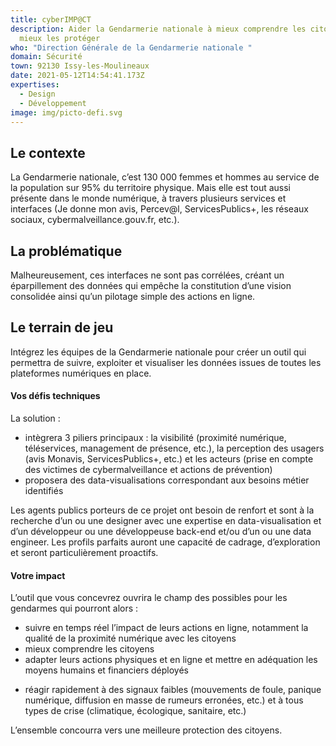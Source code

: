```yaml
---
title: cyberIMP@CT
description: Aider la Gendarmerie nationale à mieux comprendre les citoyens pour
  mieux les protéger
who: "Direction Générale de la Gendarmerie nationale "
domain: Sécurité
town: 92130 Issy-les-Moulineaux
date: 2021-05-12T14:54:41.173Z
expertises:
  - Design
  - Développement
image: img/picto-defi.svg
---
```

## Le contexte

La Gendarmerie nationale, c’est 130 000 femmes et hommes au service de la population sur 95% du territoire physique. Mais elle est tout aussi présente dans le monde numérique, à travers plusieurs services et interfaces (Je donne mon avis, Percev@l, ServicesPublics+, les réseaux sociaux, cybermalveillance.gouv.fr, etc.).

## La problématique

Malheureusement, ces interfaces ne sont pas corrélées, créant un éparpillement des données qui empêche la constitution d’une vision consolidée ainsi qu’un pilotage simple des actions en ligne. 

## Le terrain de jeu 

Intégrez les équipes de la Gendarmerie nationale pour créer un outil qui permettra de suivre, exploiter et visualiser les données issues de toutes les plateformes numériques en place. 

#### Vos défis techniques 

La solution : 
* intègrera 3 piliers principaux : la visibilité (proximité numérique, téléservices, management de présence, etc.), la perception des usagers (avis Monavis, ServicesPublics+, etc.) et les acteurs (prise en compte des victimes de cybermalveillance et actions de prévention)
* proposera des data-visualisations correspondant aux besoins métier identifiés

Les agents publics porteurs de ce projet ont besoin de renfort et sont à la recherche d’un ou une designer avec une expertise en data-visualisation et d’un développeur ou une développeuse back-end et/ou d’un ou une data engineer. Les profils parfaits auront une capacité de cadrage, d’exploration et seront particulièrement proactifs. 

#### Votre impact 

L’outil que vous concevrez ouvrira le champ des possibles pour les gendarmes qui pourront alors : 
* suivre en temps réel l’impact de leurs actions en ligne, notamment la qualité de la proximité numérique avec les citoyens
* mieux comprendre les citoyens 
* adapter leurs actions physiques et en ligne et mettre en adéquation les moyens humains et financiers déployés 
-	réagir rapidement à des signaux faibles (mouvements de foule, panique numérique, diffusion en masse de rumeurs erronées, etc.) et à tous types de crise (climatique, écologique, sanitaire, etc.)

L’ensemble concourra vers une meilleure protection des citoyens. 

